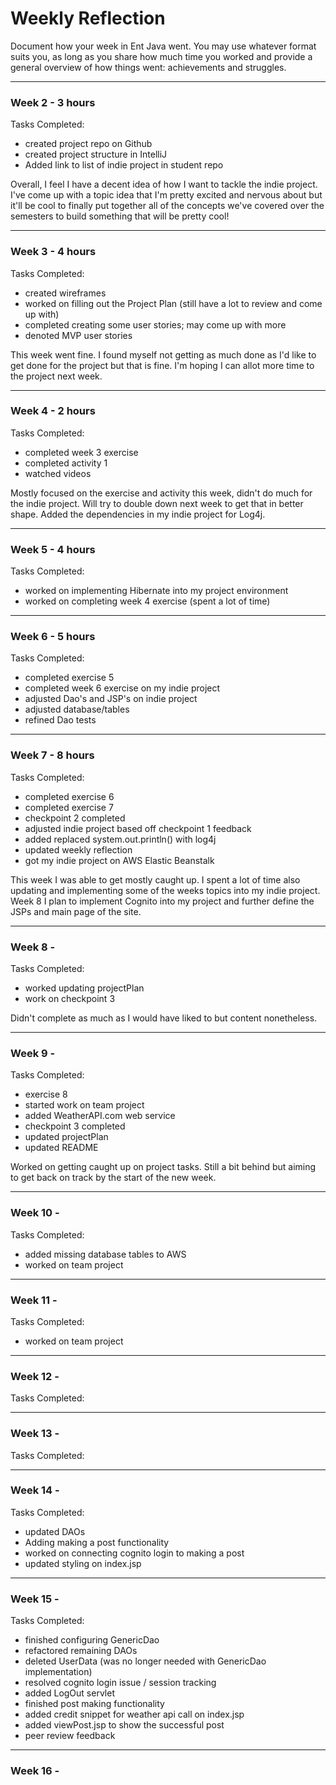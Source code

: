 # Weekly Reflection

Document how your week in Ent Java went. You may use whatever format suits you, 
as long as you share how much time you worked and provide a general overview of 
how things went: achievements and struggles.

---

### Week 2 - 3 hours

Tasks Completed:
* created project repo on Github
* created project structure in IntelliJ
* Added link to list of indie project in student repo

Overall, I feel I have a decent idea of how I want to tackle the indie project.  
I've come up with a topic idea that I'm pretty excited and nervous about but it'll
be cool to finally put together all of the concepts we've covered over the semesters
to build something that will be pretty cool!

---

### Week 3 - 4 hours

Tasks Completed:
* created wireframes
* worked on filling out the Project Plan (still have a lot to review and come up with)
* completed creating some user stories; may come up with more
* denoted MVP user stories

This week went fine.  I found myself not getting as much done as I'd like to get done for 
the project but that is fine.  I'm hoping I can allot more time to the project next week.

---


### Week 4 - 2 hours

Tasks Completed:
* completed week 3 exercise
* completed activity 1
* watched videos

Mostly focused on the exercise and activity this week, didn't do much for the indie project.
Will try to double down next week to get that in better shape.  Added the dependencies in my 
indie project for Log4j.

---

### Week 5 - 4 hours

Tasks Completed:
* worked on implementing Hibernate into my project environment
* worked on completing week 4 exercise (spent a lot of time)

---

### Week 6 - 5 hours

Tasks Completed:
* completed exercise 5 
* completed week 6 exercise on my indie project
* adjusted Dao's and JSP's on indie project
* adjusted database/tables
* refined Dao tests

---

### Week 7 - 8 hours

Tasks Completed:
* completed exercise 6
* completed exercise 7
* checkpoint 2 completed
* adjusted indie project based off checkpoint 1 feedback
* added replaced system.out.println() with log4j
* updated weekly reflection
* got my indie project on AWS Elastic Beanstalk

This week I was able to get mostly caught up.  I spent a lot of time also updating 
and implementing some of the weeks topics into my indie project.  Week 8 I plan to 
implement Cognito into my project and further define the JSPs and main page of the site.

---

### Week 8 - 

Tasks Completed:
* worked updating projectPlan
* work on checkpoint 3

Didn't complete as much as I would have liked to but content nonetheless.

---

### Week 9 - 

Tasks Completed:
* exercise 8
* started work on team project
* added WeatherAPI.com web service
* checkpoint 3 completed
* updated projectPlan
* updated README

Worked on getting caught up on project tasks.  Still a bit behind but aiming to 
get back on track by the start of the new week.

---

### Week 10 - 

Tasks Completed:
* added missing database tables to AWS
* worked on team project

---

### Week 11 - 

Tasks Completed:

* worked on team project

---

### Week 12 - 

Tasks Completed:

---

### Week 13 - 

Tasks Completed:

---

### Week 14 - 

Tasks Completed:

* updated DAOs
* Adding making a post functionality
* worked on connecting cognito login to making a post
* updated styling on index.jsp

---

### Week 15 - 
Tasks Completed:

* finished configuring GenericDao
* refactored remaining DAOs
* deleted UserData (was no longer needed with GenericDao implementation)
* resolved cognito login issue / session tracking
* added LogOut servlet
* finished post making functionality
* added credit snippet for weather api call on index.jsp
* added viewPost.jsp to show the successful post
* peer review feedback
---

### Week 16 - 
